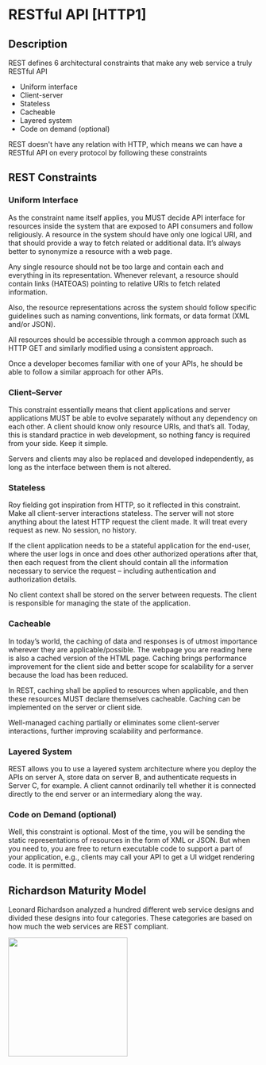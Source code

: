# RESTful API [HTTP1]

## Description

REST defines 6 architectural constraints that make any web service a truly RESTful API

- Uniform interface
- Client-server
- Stateless
- Cacheable
- Layered system
- Code on demand (optional)

REST doesn't have any relation with HTTP, which means we can have a RESTful API on every protocol by following these constraints

## REST Constraints

### Uniform Interface

As the constraint name itself applies, you MUST decide API interface for resources inside the system that are exposed to API consumers and follow religiously. A resource in the system should have only one logical URI, and that should provide a way to fetch related or additional data. It’s always better to synonymize a resource with a web page.

Any single resource should not be too large and contain each and everything in its representation. Whenever relevant, a resource should contain links (HATEOAS) pointing to relative URIs to fetch related information.

Also, the resource representations across the system should follow specific guidelines such as naming conventions, link formats, or data format (XML and/or JSON).

All resources should be accessible through a common approach such as HTTP GET and similarly modified using a consistent approach.

Once a developer becomes familiar with one of your APIs, he should be able to follow a similar approach for other APIs.

### Client–Server

This constraint essentially means that client applications and server applications MUST be able to evolve separately without any dependency on each other. A client should know only resource URIs, and that’s all. Today, this is standard practice in web development, so nothing fancy is required from your side. Keep it simple.

Servers and clients may also be replaced and developed independently, as long as the interface between them is not altered.

### Stateless

Roy fielding got inspiration from HTTP, so it reflected in this constraint. Make all client-server interactions stateless. The server will not store anything about the latest HTTP request the client made. It will treat every request as new. No session, no history.

If the client application needs to be a stateful application for the end-user, where the user logs in once and does other authorized operations after that, then each request from the client should contain all the information necessary to service the request – including authentication and authorization details.

No client context shall be stored on the server between requests. The client is responsible for managing the state of the application.

### Cacheable

In today’s world, the caching of data and responses is of utmost importance wherever they are applicable/possible. The webpage you are reading here is also a cached version of the HTML page. Caching brings performance improvement for the client side and better scope for scalability for a server because the load has been reduced.

In REST, caching shall be applied to resources when applicable, and then these resources MUST declare themselves cacheable. Caching can be implemented on the server or client side.

Well-managed caching partially or eliminates some client-server interactions, further improving scalability and performance.

### Layered System

REST allows you to use a layered system architecture where you deploy the APIs on server A, store data on server B, and authenticate requests in Server C, for example. A client cannot ordinarily tell whether it is connected directly to the end server or an intermediary along the way.

### Code on Demand (optional)

Well, this constraint is optional. Most of the time, you will be sending the static representations of resources in the form of XML or JSON. But when you need to, you are free to return executable code to support a part of your application, e.g., clients may call your API to get a UI widget rendering code. It is permitted.

## Richardson Maturity Model

Leonard Richardson analyzed a hundred different web service designs and divided these designs into four categories. These categories are based on how much the web services are REST compliant.

<img src="image1.jpg" style="width:2.5in" />
